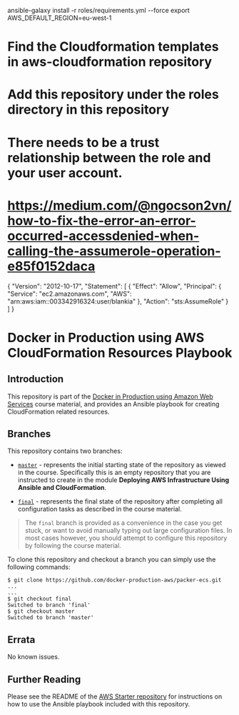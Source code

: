  ansible-galaxy install -r roles/requirements.yml --force
export AWS_DEFAULT_REGION=eu-west-1

# Find the Cloudformation templates in aws-cloudformation repository
# Add this repository under the roles directory in this repository

# There needs to be a trust relationship between the role and your user account.
# https://medium.com/@ngocson2vn/how-to-fix-the-error-an-error-occurred-accessdenied-when-calling-the-assumerole-operation-e85f0152daca
{
  "Version": "2012-10-17",
  "Statement": [
    {
      "Effect": "Allow",
      "Principal": {
        "Service": "ec2.amazonaws.com",
        "AWS": "arn:aws:iam::003342916324:user/blankia"
      },
      "Action": "sts:AssumeRole"
    }
  ]
}

# Docker in Production using AWS CloudFormation Resources Playbook

## Introduction

This repository is part of the [Docker in Production using Amazon Web Services](https://app.pluralsight.com/library/courses/docker-production-using-amazon-web-services/table-of-contents) course material, and provides an Ansible playbook for creating CloudFormation related resources.

## Branches

This repository contains two branches:

- [`master`](https://github.com/docker-production-aws/cloudformation-resources/tree/master) - represents the initial starting state of the repository as viewed in the course.  Specifically this is an empty repository that you are instructed to create in the module **Deploying AWS Infrastructure Using Ansible and CloudFormation**.

- [`final`](https://github.com/docker-production-aws/cloudformation-resources/tree/final) - represents the final state of the repository after completing all configuration tasks as described in the course material.

> The `final` branch is provided as a convenience in the case you get stuck, or want to avoid manually typing out large configuration files.  In most cases however, you should attempt to configure this repository by following the course material.

To clone this repository and checkout a branch you can simply use the following commands:

```
$ git clone https://github.com/docker-production-aws/packer-ecs.git
...
...
$ git checkout final
Switched to branch 'final'
$ git checkout master
Switched to branch 'master'
```

## Errata

No known issues.

## Further Reading

Please see the README of the [AWS Starter repository](https://github.com/docker-production-aws/aws-starter) for instructions on how to use the Ansible playbook included with this repository.
